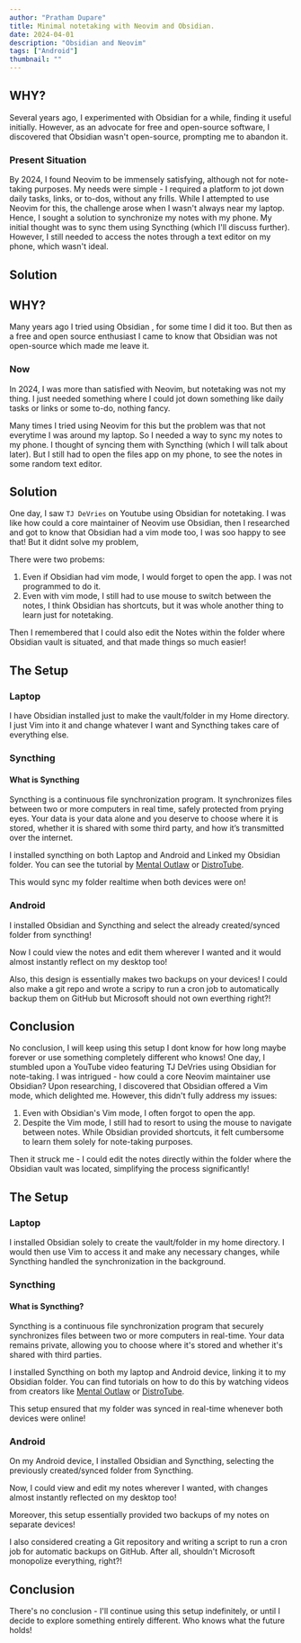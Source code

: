 ```yaml
---
author: "Pratham Dupare"
title: Minimal notetaking with Neovim and Obsidian.
date: 2024-04-01
description: "Obsidian and Neovim"
tags: ["Android"]
thumbnail: ""
---
```


## WHY?

Several years ago, I experimented with Obsidian for a while, finding it useful initially. However, as an advocate for free and open-source software, I discovered that Obsidian wasn't open-source, prompting me to abandon it.

### Present Situation

By 2024, I found Neovim to be immensely satisfying, although not for note-taking purposes. My needs were simple - I required a platform to jot down daily tasks, links, or to-dos, without any frills. While I attempted to use Neovim for this, the challenge arose when I wasn't always near my laptop. Hence, I sought a solution to synchronize my notes with my phone. My initial thought was to sync them using Syncthing (which I'll discuss further). However, I still needed to access the notes through a text editor on my phone, which wasn't ideal.

## Solution

## WHY?

Many years ago I tried using Obsidian , for some time I did it too. But then as a free and open source enthusiast I came to know that Obsidian was not open-source which made me leave it.

### Now

In 2024, I was more than satisfied with Neovim, but notetaking was not my thing. I just needed something where I could jot down something like daily tasks or links or some to-do, nothing fancy.

Many times I tried using Neovim for this but the problem was that not everytime I was around my laptop. So I needed a way to sync my notes to my phone. I thought of syncing them with Syncthing (which I will talk about later). But I still had to open the files app on my phone, to see the notes in some random text editor.

## Solution

One day, I saw `TJ DeVries` on Youtube using Obsidian for notetaking. I was like how could a core maintainer of Neovim use Obsidian, then I researched and got to know that Obsidian had a vim mode too, I was soo happy to see that! But it didnt solve my problem,

There were two probems:

1. Even if Obsidian had vim mode, I would forget to open the app. I was not programmed to do it.
2. Even with vim mode, I still had to use mouse to switch between the notes, I think Obsidian has shortcuts, but it was whole another thing to learn just for notetaking.

Then I remembered that I could also edit the Notes within the folder where Obsidian vault is situated, and that made things so much easier!

## The Setup

### Laptop

I have Obsidian installed just to make the vault/folder in my Home directory. I just Vim into it and change whatever I want and Syncthing takes care of everything else.

### Syncthing

#### What is Syncthing

Syncthing is a continuous file synchronization program. It synchronizes files between two or more computers in real time, safely protected from prying eyes. Your data is your data alone and you deserve to choose where it is stored, whether it is shared with some third party, and how it’s transmitted over the internet.

I installed syncthing on both Laptop and Android and Linked my Obsidian folder. You can see the tutorial by [Mental Outlaw](https://www.youtube.com/watch?v=Uag8PJaO0N4) or [DistroTube](https://www.youtube.com/watch?v=i6LuV7Pl2YU).

This would sync my folder realtime when both devices were on!

### Android

I installed Obsidian and Syncthing and select the already created/synced folder from syncthing!

Now I could view the notes and edit them wherever I wanted and it would almost instantly reflect on my desktop too!

Also, this design is essentially makes two backups on your devices!
I could also make a git repo and wrote a scripy to run a cron job to automatically backup them on GitHub but Microsoft should not own everthing right?!

## Conclusion

No conclusion, I will keep using this setup I dont know for how long maybe forever or use something completely different who knows!
One day, I stumbled upon a YouTube video featuring TJ DeVries using Obsidian for note-taking. I was intrigued - how could a core Neovim maintainer use Obsidian? Upon researching, I discovered that Obsidian offered a Vim mode, which delighted me. However, this didn't fully address my issues:

1. Even with Obsidian's Vim mode, I often forgot to open the app.
2. Despite the Vim mode, I still had to resort to using the mouse to navigate between notes. While Obsidian provided shortcuts, it felt cumbersome to learn them solely for note-taking purposes.

Then it struck me - I could edit the notes directly within the folder where the Obsidian vault was located, simplifying the process significantly!

## The Setup

### Laptop

I installed Obsidian solely to create the vault/folder in my home directory. I would then use Vim to access it and make any necessary changes, while Syncthing handled the synchronization in the background.

### Syncthing

#### What is Syncthing?

Syncthing is a continuous file synchronization program that securely synchronizes files between two or more computers in real-time. Your data remains private, allowing you to choose where it's stored and whether it's shared with third parties.

I installed Syncthing on both my laptop and Android device, linking it to my Obsidian folder. You can find tutorials on how to do this by watching videos from creators like [Mental Outlaw](https://www.youtube.com/watch?v=Uag8PJaO0N4) or [DistroTube](https://www.youtube.com/watch?v=i6LuV7Pl2YU).

This setup ensured that my folder was synced in real-time whenever both devices were online!

### Android

On my Android device, I installed Obsidian and Syncthing, selecting the previously created/synced folder from Syncthing.

Now, I could view and edit my notes wherever I wanted, with changes almost instantly reflected on my desktop too!

Moreover, this setup essentially provided two backups of my notes on separate devices!

I also considered creating a Git repository and writing a script to run a cron job for automatic backups on GitHub. After all, shouldn't Microsoft monopolize everything, right?!

## Conclusion

There's no conclusion - I'll continue using this setup indefinitely, or until I decide to explore something entirely different. Who knows what the future holds!
